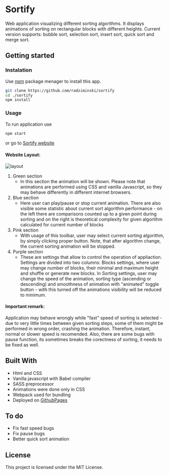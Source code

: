 # Sortify
Web application visualizing different sorting algorithms. It displays animations of sorting on rectangular blocks with different heights. Current version supports: bubble sort, selection sort, insert sort, quick sort and merge sort.
## Getting started
### Instalation
Use [npm](https://www.npmjs.com/) package menager to install this app.
```bash
git clone https://github.com/radziminski/sortify
cd ./sortify
npm install
```
### Usage
To run application use 
```bash
npm start
```
or go to [Sortify website](https://radziminski.github.io/sortify)
#### Website Layout:
![layout](https://i.ibb.co/MCQnfTY/sortify.png)
1. Green section
    - In this section the animation will be shown. Please note that animations are performed using CSS and vanilla Javascript, so they may behave differently in different internet browsers.
2. Blue section
    - Here user can play/pause or stop current animation. There are also visible some statistic about current sort algorithm performance - on the left there are comparisons counted up to a given point during sorting and on the right is theoretical complexity for given algorithm calculated for current number of blocks
3. Pink section
    - With usage of this toolbar, user may select current sorting algorithm, by simply clicking proper button. Note, that after algorithm change, the current sorting animation will be stopped. 
4. Purple section
    - These are settings that allow to control the operation of appliaction. Settings are divided into two columns: Blocks settings, where user may change number of blocks, their minimal and maximum height and shuffle or generate new blocks. In Sorting settings, user may change the speed of the animation, sorting type (ascending or descending) and smoothness of animation with "animated" toggle button - with this turned off the animations visibility will be reduced to minimum. 
#### Important remark:
Application may behave wrongly while "fast" speed of sorting is selected - due to very little times between given sorting steps, some of them might be performed in wrong order, crashing the animation. 
Therefore, instant, normal or slower speed is recomended.
Also, there are some bugs with pause function, its sometimes breaks the corectness of sorting, it needs to be fixed as well.
## Built With
- Html and CSS
- Vanilla javascript with Babel compiler 
- SASS preprocessor
- Animations were done only in CSS
- Webpack used for bundling
- Deployed on [GithubPages](https://radziminski.github.io/sortify)
## To do
- Fix fast speed bugs
- Fix pause bugs
- Better quick sort animation
## License
This project is licensed under the MIT License.
